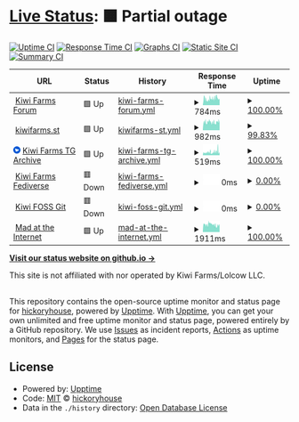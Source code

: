 # [Live Status](https://hickoryhouse.github.io/kf): <!--live status--> **🟧 Partial outage**

[![Uptime CI](https://github.com/hickoryhouse/kf/workflows/Uptime%20CI/badge.svg)](https://github.com/hickoryhouse/kf/actions?query=workflow%3A%22Uptime+CI%22)
[![Response Time CI](https://github.com/hickoryhouse/kf/workflows/Response%20Time%20CI/badge.svg)](https://github.com/hickoryhouse/kf/actions?query=workflow%3A%22Response+Time+CI%22)
[![Graphs CI](https://github.com/hickoryhouse/kf/workflows/Graphs%20CI/badge.svg)](https://github.com/hickoryhouse/kf/actions?query=workflow%3A%22Graphs+CI%22)
[![Static Site CI](https://github.com/hickoryhouse/kf/workflows/Static%20Site%20CI/badge.svg)](https://github.com/hickoryhouse/kf/actions?query=workflow%3A%22Static+Site+CI%22)
[![Summary CI](https://github.com/hickoryhouse/kf/workflows/Summary%20CI/badge.svg)](https://github.com/hickoryhouse/kf/actions?query=workflow%3A%22Summary+CI%22)

<!--start: status pages-->
<!-- This summary is generated by Upptime (https://github.com/upptime/upptime) -->
<!-- Do not edit this manually, your changes will be overwritten -->
<!-- prettier-ignore -->
| URL | Status | History | Response Time | Uptime |
| --- | ------ | ------- | ------------- | ------ |
| <img alt="" src="https://raw.githubusercontent.com/hickoryhouse/kf/master/assets/favicon.ico" height="13"> [Kiwi Farms Forum](https://kiwifarms.net) | 🟩 Up | [kiwi-farms-forum.yml](https://github.com/hickoryhouse/kf/commits/HEAD/history/kiwi-farms-forum.yml) | <details><summary><img alt="Response time graph" src="./graphs/kiwi-farms-forum/response-time-week.png" height="20"> 784ms</summary><br><a href="https://hickoryhouse.github.io/kf/history/kiwi-farms-forum"><img alt="Response time 1621" src="https://img.shields.io/endpoint?url=https%3A%2F%2Fraw.githubusercontent.com%2Fhickoryhouse%2Fkf%2FHEAD%2Fapi%2Fkiwi-farms-forum%2Fresponse-time.json"></a><br><a href="https://hickoryhouse.github.io/kf/history/kiwi-farms-forum"><img alt="24-hour response time 766" src="https://img.shields.io/endpoint?url=https%3A%2F%2Fraw.githubusercontent.com%2Fhickoryhouse%2Fkf%2FHEAD%2Fapi%2Fkiwi-farms-forum%2Fresponse-time-day.json"></a><br><a href="https://hickoryhouse.github.io/kf/history/kiwi-farms-forum"><img alt="7-day response time 784" src="https://img.shields.io/endpoint?url=https%3A%2F%2Fraw.githubusercontent.com%2Fhickoryhouse%2Fkf%2FHEAD%2Fapi%2Fkiwi-farms-forum%2Fresponse-time-week.json"></a><br><a href="https://hickoryhouse.github.io/kf/history/kiwi-farms-forum"><img alt="30-day response time 757" src="https://img.shields.io/endpoint?url=https%3A%2F%2Fraw.githubusercontent.com%2Fhickoryhouse%2Fkf%2FHEAD%2Fapi%2Fkiwi-farms-forum%2Fresponse-time-month.json"></a><br><a href="https://hickoryhouse.github.io/kf/history/kiwi-farms-forum"><img alt="1-year response time 1413" src="https://img.shields.io/endpoint?url=https%3A%2F%2Fraw.githubusercontent.com%2Fhickoryhouse%2Fkf%2FHEAD%2Fapi%2Fkiwi-farms-forum%2Fresponse-time-year.json"></a></details> | <details><summary><a href="https://hickoryhouse.github.io/kf/history/kiwi-farms-forum">100.00%</a></summary><a href="https://hickoryhouse.github.io/kf/history/kiwi-farms-forum"><img alt="All-time uptime 61.30%" src="https://img.shields.io/endpoint?url=https%3A%2F%2Fraw.githubusercontent.com%2Fhickoryhouse%2Fkf%2FHEAD%2Fapi%2Fkiwi-farms-forum%2Fuptime.json"></a><br><a href="https://hickoryhouse.github.io/kf/history/kiwi-farms-forum"><img alt="24-hour uptime 100.00%" src="https://img.shields.io/endpoint?url=https%3A%2F%2Fraw.githubusercontent.com%2Fhickoryhouse%2Fkf%2FHEAD%2Fapi%2Fkiwi-farms-forum%2Fuptime-day.json"></a><br><a href="https://hickoryhouse.github.io/kf/history/kiwi-farms-forum"><img alt="7-day uptime 100.00%" src="https://img.shields.io/endpoint?url=https%3A%2F%2Fraw.githubusercontent.com%2Fhickoryhouse%2Fkf%2FHEAD%2Fapi%2Fkiwi-farms-forum%2Fuptime-week.json"></a><br><a href="https://hickoryhouse.github.io/kf/history/kiwi-farms-forum"><img alt="30-day uptime 99.84%" src="https://img.shields.io/endpoint?url=https%3A%2F%2Fraw.githubusercontent.com%2Fhickoryhouse%2Fkf%2FHEAD%2Fapi%2Fkiwi-farms-forum%2Fuptime-month.json"></a><br><a href="https://hickoryhouse.github.io/kf/history/kiwi-farms-forum"><img alt="1-year uptime 59.90%" src="https://img.shields.io/endpoint?url=https%3A%2F%2Fraw.githubusercontent.com%2Fhickoryhouse%2Fkf%2FHEAD%2Fapi%2Fkiwi-farms-forum%2Fuptime-year.json"></a></details>
| <img alt="" src="https://raw.githubusercontent.com/hickoryhouse/kf/master/assets/favicon.ico" height="13"> [kiwifarms.st](https://kiwifarms.st) | 🟩 Up | [kiwifarms-st.yml](https://github.com/hickoryhouse/kf/commits/HEAD/history/kiwifarms-st.yml) | <details><summary><img alt="Response time graph" src="./graphs/kiwifarms-st/response-time-week.png" height="20"> 982ms</summary><br><a href="https://hickoryhouse.github.io/kf/history/kiwifarms-st"><img alt="Response time 1194" src="https://img.shields.io/endpoint?url=https%3A%2F%2Fraw.githubusercontent.com%2Fhickoryhouse%2Fkf%2FHEAD%2Fapi%2Fkiwifarms-st%2Fresponse-time.json"></a><br><a href="https://hickoryhouse.github.io/kf/history/kiwifarms-st"><img alt="24-hour response time 1078" src="https://img.shields.io/endpoint?url=https%3A%2F%2Fraw.githubusercontent.com%2Fhickoryhouse%2Fkf%2FHEAD%2Fapi%2Fkiwifarms-st%2Fresponse-time-day.json"></a><br><a href="https://hickoryhouse.github.io/kf/history/kiwifarms-st"><img alt="7-day response time 982" src="https://img.shields.io/endpoint?url=https%3A%2F%2Fraw.githubusercontent.com%2Fhickoryhouse%2Fkf%2FHEAD%2Fapi%2Fkiwifarms-st%2Fresponse-time-week.json"></a><br><a href="https://hickoryhouse.github.io/kf/history/kiwifarms-st"><img alt="30-day response time 1071" src="https://img.shields.io/endpoint?url=https%3A%2F%2Fraw.githubusercontent.com%2Fhickoryhouse%2Fkf%2FHEAD%2Fapi%2Fkiwifarms-st%2Fresponse-time-month.json"></a><br><a href="https://hickoryhouse.github.io/kf/history/kiwifarms-st"><img alt="1-year response time 1194" src="https://img.shields.io/endpoint?url=https%3A%2F%2Fraw.githubusercontent.com%2Fhickoryhouse%2Fkf%2FHEAD%2Fapi%2Fkiwifarms-st%2Fresponse-time-year.json"></a></details> | <details><summary><a href="https://hickoryhouse.github.io/kf/history/kiwifarms-st">99.83%</a></summary><a href="https://hickoryhouse.github.io/kf/history/kiwifarms-st"><img alt="All-time uptime 98.91%" src="https://img.shields.io/endpoint?url=https%3A%2F%2Fraw.githubusercontent.com%2Fhickoryhouse%2Fkf%2FHEAD%2Fapi%2Fkiwifarms-st%2Fuptime.json"></a><br><a href="https://hickoryhouse.github.io/kf/history/kiwifarms-st"><img alt="24-hour uptime 98.80%" src="https://img.shields.io/endpoint?url=https%3A%2F%2Fraw.githubusercontent.com%2Fhickoryhouse%2Fkf%2FHEAD%2Fapi%2Fkiwifarms-st%2Fuptime-day.json"></a><br><a href="https://hickoryhouse.github.io/kf/history/kiwifarms-st"><img alt="7-day uptime 99.83%" src="https://img.shields.io/endpoint?url=https%3A%2F%2Fraw.githubusercontent.com%2Fhickoryhouse%2Fkf%2FHEAD%2Fapi%2Fkiwifarms-st%2Fuptime-week.json"></a><br><a href="https://hickoryhouse.github.io/kf/history/kiwifarms-st"><img alt="30-day uptime 99.71%" src="https://img.shields.io/endpoint?url=https%3A%2F%2Fraw.githubusercontent.com%2Fhickoryhouse%2Fkf%2FHEAD%2Fapi%2Fkiwifarms-st%2Fuptime-month.json"></a><br><a href="https://hickoryhouse.github.io/kf/history/kiwifarms-st"><img alt="1-year uptime 98.91%" src="https://img.shields.io/endpoint?url=https%3A%2F%2Fraw.githubusercontent.com%2Fhickoryhouse%2Fkf%2FHEAD%2Fapi%2Fkiwifarms-st%2Fuptime-year.json"></a></details>
| <img alt="" src="https://raw.githubusercontent.com/hickoryhouse/kf/master/assets/tg-favicon.png" height="13"> [Kiwi Farms TG Archive](https://tg.josh.rs/) | 🟩 Up | [kiwi-farms-tg-archive.yml](https://github.com/hickoryhouse/kf/commits/HEAD/history/kiwi-farms-tg-archive.yml) | <details><summary><img alt="Response time graph" src="./graphs/kiwi-farms-tg-archive/response-time-week.png" height="20"> 519ms</summary><br><a href="https://hickoryhouse.github.io/kf/history/kiwi-farms-tg-archive"><img alt="Response time 458" src="https://img.shields.io/endpoint?url=https%3A%2F%2Fraw.githubusercontent.com%2Fhickoryhouse%2Fkf%2FHEAD%2Fapi%2Fkiwi-farms-tg-archive%2Fresponse-time.json"></a><br><a href="https://hickoryhouse.github.io/kf/history/kiwi-farms-tg-archive"><img alt="24-hour response time 775" src="https://img.shields.io/endpoint?url=https%3A%2F%2Fraw.githubusercontent.com%2Fhickoryhouse%2Fkf%2FHEAD%2Fapi%2Fkiwi-farms-tg-archive%2Fresponse-time-day.json"></a><br><a href="https://hickoryhouse.github.io/kf/history/kiwi-farms-tg-archive"><img alt="7-day response time 519" src="https://img.shields.io/endpoint?url=https%3A%2F%2Fraw.githubusercontent.com%2Fhickoryhouse%2Fkf%2FHEAD%2Fapi%2Fkiwi-farms-tg-archive%2Fresponse-time-week.json"></a><br><a href="https://hickoryhouse.github.io/kf/history/kiwi-farms-tg-archive"><img alt="30-day response time 514" src="https://img.shields.io/endpoint?url=https%3A%2F%2Fraw.githubusercontent.com%2Fhickoryhouse%2Fkf%2FHEAD%2Fapi%2Fkiwi-farms-tg-archive%2Fresponse-time-month.json"></a><br><a href="https://hickoryhouse.github.io/kf/history/kiwi-farms-tg-archive"><img alt="1-year response time 458" src="https://img.shields.io/endpoint?url=https%3A%2F%2Fraw.githubusercontent.com%2Fhickoryhouse%2Fkf%2FHEAD%2Fapi%2Fkiwi-farms-tg-archive%2Fresponse-time-year.json"></a></details> | <details><summary><a href="https://hickoryhouse.github.io/kf/history/kiwi-farms-tg-archive">100.00%</a></summary><a href="https://hickoryhouse.github.io/kf/history/kiwi-farms-tg-archive"><img alt="All-time uptime 99.87%" src="https://img.shields.io/endpoint?url=https%3A%2F%2Fraw.githubusercontent.com%2Fhickoryhouse%2Fkf%2FHEAD%2Fapi%2Fkiwi-farms-tg-archive%2Fuptime.json"></a><br><a href="https://hickoryhouse.github.io/kf/history/kiwi-farms-tg-archive"><img alt="24-hour uptime 100.00%" src="https://img.shields.io/endpoint?url=https%3A%2F%2Fraw.githubusercontent.com%2Fhickoryhouse%2Fkf%2FHEAD%2Fapi%2Fkiwi-farms-tg-archive%2Fuptime-day.json"></a><br><a href="https://hickoryhouse.github.io/kf/history/kiwi-farms-tg-archive"><img alt="7-day uptime 100.00%" src="https://img.shields.io/endpoint?url=https%3A%2F%2Fraw.githubusercontent.com%2Fhickoryhouse%2Fkf%2FHEAD%2Fapi%2Fkiwi-farms-tg-archive%2Fuptime-week.json"></a><br><a href="https://hickoryhouse.github.io/kf/history/kiwi-farms-tg-archive"><img alt="30-day uptime 99.95%" src="https://img.shields.io/endpoint?url=https%3A%2F%2Fraw.githubusercontent.com%2Fhickoryhouse%2Fkf%2FHEAD%2Fapi%2Fkiwi-farms-tg-archive%2Fuptime-month.json"></a><br><a href="https://hickoryhouse.github.io/kf/history/kiwi-farms-tg-archive"><img alt="1-year uptime 99.87%" src="https://img.shields.io/endpoint?url=https%3A%2F%2Fraw.githubusercontent.com%2Fhickoryhouse%2Fkf%2FHEAD%2Fapi%2Fkiwi-farms-tg-archive%2Fuptime-year.json"></a></details>
| <img alt="" src="https://icons.duckduckgo.com/ip3/kiwifarms.cc.ico" height="13"> [Kiwi Farms Fediverse](https://kiwifarms.cc) | 🟥 Down | [kiwi-farms-fediverse.yml](https://github.com/hickoryhouse/kf/commits/HEAD/history/kiwi-farms-fediverse.yml) | <details><summary><img alt="Response time graph" src="./graphs/kiwi-farms-fediverse/response-time-week.png" height="20"> 0ms</summary><br><a href="https://hickoryhouse.github.io/kf/history/kiwi-farms-fediverse"><img alt="Response time 2505" src="https://img.shields.io/endpoint?url=https%3A%2F%2Fraw.githubusercontent.com%2Fhickoryhouse%2Fkf%2FHEAD%2Fapi%2Fkiwi-farms-fediverse%2Fresponse-time.json"></a><br><a href="https://hickoryhouse.github.io/kf/history/kiwi-farms-fediverse"><img alt="24-hour response time 0" src="https://img.shields.io/endpoint?url=https%3A%2F%2Fraw.githubusercontent.com%2Fhickoryhouse%2Fkf%2FHEAD%2Fapi%2Fkiwi-farms-fediverse%2Fresponse-time-day.json"></a><br><a href="https://hickoryhouse.github.io/kf/history/kiwi-farms-fediverse"><img alt="7-day response time 0" src="https://img.shields.io/endpoint?url=https%3A%2F%2Fraw.githubusercontent.com%2Fhickoryhouse%2Fkf%2FHEAD%2Fapi%2Fkiwi-farms-fediverse%2Fresponse-time-week.json"></a><br><a href="https://hickoryhouse.github.io/kf/history/kiwi-farms-fediverse"><img alt="30-day response time 0" src="https://img.shields.io/endpoint?url=https%3A%2F%2Fraw.githubusercontent.com%2Fhickoryhouse%2Fkf%2FHEAD%2Fapi%2Fkiwi-farms-fediverse%2Fresponse-time-month.json"></a><br><a href="https://hickoryhouse.github.io/kf/history/kiwi-farms-fediverse"><img alt="1-year response time 2505" src="https://img.shields.io/endpoint?url=https%3A%2F%2Fraw.githubusercontent.com%2Fhickoryhouse%2Fkf%2FHEAD%2Fapi%2Fkiwi-farms-fediverse%2Fresponse-time-year.json"></a></details> | <details><summary><a href="https://hickoryhouse.github.io/kf/history/kiwi-farms-fediverse">0.00%</a></summary><a href="https://hickoryhouse.github.io/kf/history/kiwi-farms-fediverse"><img alt="All-time uptime 6.54%" src="https://img.shields.io/endpoint?url=https%3A%2F%2Fraw.githubusercontent.com%2Fhickoryhouse%2Fkf%2FHEAD%2Fapi%2Fkiwi-farms-fediverse%2Fuptime.json"></a><br><a href="https://hickoryhouse.github.io/kf/history/kiwi-farms-fediverse"><img alt="24-hour uptime 0.00%" src="https://img.shields.io/endpoint?url=https%3A%2F%2Fraw.githubusercontent.com%2Fhickoryhouse%2Fkf%2FHEAD%2Fapi%2Fkiwi-farms-fediverse%2Fuptime-day.json"></a><br><a href="https://hickoryhouse.github.io/kf/history/kiwi-farms-fediverse"><img alt="7-day uptime 0.00%" src="https://img.shields.io/endpoint?url=https%3A%2F%2Fraw.githubusercontent.com%2Fhickoryhouse%2Fkf%2FHEAD%2Fapi%2Fkiwi-farms-fediverse%2Fuptime-week.json"></a><br><a href="https://hickoryhouse.github.io/kf/history/kiwi-farms-fediverse"><img alt="30-day uptime 1.38%" src="https://img.shields.io/endpoint?url=https%3A%2F%2Fraw.githubusercontent.com%2Fhickoryhouse%2Fkf%2FHEAD%2Fapi%2Fkiwi-farms-fediverse%2Fuptime-month.json"></a><br><a href="https://hickoryhouse.github.io/kf/history/kiwi-farms-fediverse"><img alt="1-year uptime 6.04%" src="https://img.shields.io/endpoint?url=https%3A%2F%2Fraw.githubusercontent.com%2Fhickoryhouse%2Fkf%2FHEAD%2Fapi%2Fkiwi-farms-fediverse%2Fuptime-year.json"></a></details>
| <img alt="" src="https://icons.duckduckgo.com/ip3/git.kiwifarms.net.ico" height="13"> [Kiwi FOSS Git](https://git.kiwifarms.net) | 🟥 Down | [kiwi-foss-git.yml](https://github.com/hickoryhouse/kf/commits/HEAD/history/kiwi-foss-git.yml) | <details><summary><img alt="Response time graph" src="./graphs/kiwi-foss-git/response-time-week.png" height="20"> 0ms</summary><br><a href="https://hickoryhouse.github.io/kf/history/kiwi-foss-git"><img alt="Response time 511" src="https://img.shields.io/endpoint?url=https%3A%2F%2Fraw.githubusercontent.com%2Fhickoryhouse%2Fkf%2FHEAD%2Fapi%2Fkiwi-foss-git%2Fresponse-time.json"></a><br><a href="https://hickoryhouse.github.io/kf/history/kiwi-foss-git"><img alt="24-hour response time 0" src="https://img.shields.io/endpoint?url=https%3A%2F%2Fraw.githubusercontent.com%2Fhickoryhouse%2Fkf%2FHEAD%2Fapi%2Fkiwi-foss-git%2Fresponse-time-day.json"></a><br><a href="https://hickoryhouse.github.io/kf/history/kiwi-foss-git"><img alt="7-day response time 0" src="https://img.shields.io/endpoint?url=https%3A%2F%2Fraw.githubusercontent.com%2Fhickoryhouse%2Fkf%2FHEAD%2Fapi%2Fkiwi-foss-git%2Fresponse-time-week.json"></a><br><a href="https://hickoryhouse.github.io/kf/history/kiwi-foss-git"><img alt="30-day response time 0" src="https://img.shields.io/endpoint?url=https%3A%2F%2Fraw.githubusercontent.com%2Fhickoryhouse%2Fkf%2FHEAD%2Fapi%2Fkiwi-foss-git%2Fresponse-time-month.json"></a><br><a href="https://hickoryhouse.github.io/kf/history/kiwi-foss-git"><img alt="1-year response time 511" src="https://img.shields.io/endpoint?url=https%3A%2F%2Fraw.githubusercontent.com%2Fhickoryhouse%2Fkf%2FHEAD%2Fapi%2Fkiwi-foss-git%2Fresponse-time-year.json"></a></details> | <details><summary><a href="https://hickoryhouse.github.io/kf/history/kiwi-foss-git">0.00%</a></summary><a href="https://hickoryhouse.github.io/kf/history/kiwi-foss-git"><img alt="All-time uptime 5.70%" src="https://img.shields.io/endpoint?url=https%3A%2F%2Fraw.githubusercontent.com%2Fhickoryhouse%2Fkf%2FHEAD%2Fapi%2Fkiwi-foss-git%2Fuptime.json"></a><br><a href="https://hickoryhouse.github.io/kf/history/kiwi-foss-git"><img alt="24-hour uptime 0.00%" src="https://img.shields.io/endpoint?url=https%3A%2F%2Fraw.githubusercontent.com%2Fhickoryhouse%2Fkf%2FHEAD%2Fapi%2Fkiwi-foss-git%2Fuptime-day.json"></a><br><a href="https://hickoryhouse.github.io/kf/history/kiwi-foss-git"><img alt="7-day uptime 0.00%" src="https://img.shields.io/endpoint?url=https%3A%2F%2Fraw.githubusercontent.com%2Fhickoryhouse%2Fkf%2FHEAD%2Fapi%2Fkiwi-foss-git%2Fuptime-week.json"></a><br><a href="https://hickoryhouse.github.io/kf/history/kiwi-foss-git"><img alt="30-day uptime 1.38%" src="https://img.shields.io/endpoint?url=https%3A%2F%2Fraw.githubusercontent.com%2Fhickoryhouse%2Fkf%2FHEAD%2Fapi%2Fkiwi-foss-git%2Fuptime-month.json"></a><br><a href="https://hickoryhouse.github.io/kf/history/kiwi-foss-git"><img alt="1-year uptime 5.27%" src="https://img.shields.io/endpoint?url=https%3A%2F%2Fraw.githubusercontent.com%2Fhickoryhouse%2Fkf%2FHEAD%2Fapi%2Fkiwi-foss-git%2Fuptime-year.json"></a></details>
| <img alt="" src="https://icons.duckduckgo.com/ip3/madattheinternet.com.ico" height="13"> [Mad at the Internet](https://madattheinternet.com/) | 🟩 Up | [mad-at-the-internet.yml](https://github.com/hickoryhouse/kf/commits/HEAD/history/mad-at-the-internet.yml) | <details><summary><img alt="Response time graph" src="./graphs/mad-at-the-internet/response-time-week.png" height="20"> 1911ms</summary><br><a href="https://hickoryhouse.github.io/kf/history/mad-at-the-internet"><img alt="Response time 1727" src="https://img.shields.io/endpoint?url=https%3A%2F%2Fraw.githubusercontent.com%2Fhickoryhouse%2Fkf%2FHEAD%2Fapi%2Fmad-at-the-internet%2Fresponse-time.json"></a><br><a href="https://hickoryhouse.github.io/kf/history/mad-at-the-internet"><img alt="24-hour response time 1851" src="https://img.shields.io/endpoint?url=https%3A%2F%2Fraw.githubusercontent.com%2Fhickoryhouse%2Fkf%2FHEAD%2Fapi%2Fmad-at-the-internet%2Fresponse-time-day.json"></a><br><a href="https://hickoryhouse.github.io/kf/history/mad-at-the-internet"><img alt="7-day response time 1911" src="https://img.shields.io/endpoint?url=https%3A%2F%2Fraw.githubusercontent.com%2Fhickoryhouse%2Fkf%2FHEAD%2Fapi%2Fmad-at-the-internet%2Fresponse-time-week.json"></a><br><a href="https://hickoryhouse.github.io/kf/history/mad-at-the-internet"><img alt="30-day response time 1873" src="https://img.shields.io/endpoint?url=https%3A%2F%2Fraw.githubusercontent.com%2Fhickoryhouse%2Fkf%2FHEAD%2Fapi%2Fmad-at-the-internet%2Fresponse-time-month.json"></a><br><a href="https://hickoryhouse.github.io/kf/history/mad-at-the-internet"><img alt="1-year response time 1727" src="https://img.shields.io/endpoint?url=https%3A%2F%2Fraw.githubusercontent.com%2Fhickoryhouse%2Fkf%2FHEAD%2Fapi%2Fmad-at-the-internet%2Fresponse-time-year.json"></a></details> | <details><summary><a href="https://hickoryhouse.github.io/kf/history/mad-at-the-internet">100.00%</a></summary><a href="https://hickoryhouse.github.io/kf/history/mad-at-the-internet"><img alt="All-time uptime 93.74%" src="https://img.shields.io/endpoint?url=https%3A%2F%2Fraw.githubusercontent.com%2Fhickoryhouse%2Fkf%2FHEAD%2Fapi%2Fmad-at-the-internet%2Fuptime.json"></a><br><a href="https://hickoryhouse.github.io/kf/history/mad-at-the-internet"><img alt="24-hour uptime 100.00%" src="https://img.shields.io/endpoint?url=https%3A%2F%2Fraw.githubusercontent.com%2Fhickoryhouse%2Fkf%2FHEAD%2Fapi%2Fmad-at-the-internet%2Fuptime-day.json"></a><br><a href="https://hickoryhouse.github.io/kf/history/mad-at-the-internet"><img alt="7-day uptime 100.00%" src="https://img.shields.io/endpoint?url=https%3A%2F%2Fraw.githubusercontent.com%2Fhickoryhouse%2Fkf%2FHEAD%2Fapi%2Fmad-at-the-internet%2Fuptime-week.json"></a><br><a href="https://hickoryhouse.github.io/kf/history/mad-at-the-internet"><img alt="30-day uptime 97.16%" src="https://img.shields.io/endpoint?url=https%3A%2F%2Fraw.githubusercontent.com%2Fhickoryhouse%2Fkf%2FHEAD%2Fapi%2Fmad-at-the-internet%2Fuptime-month.json"></a><br><a href="https://hickoryhouse.github.io/kf/history/mad-at-the-internet"><img alt="1-year uptime 93.74%" src="https://img.shields.io/endpoint?url=https%3A%2F%2Fraw.githubusercontent.com%2Fhickoryhouse%2Fkf%2FHEAD%2Fapi%2Fmad-at-the-internet%2Fuptime-year.json"></a></details>

<!--end: status pages-->

[**Visit our status website on github.io →**](https://hickoryhouse.github.io/kf/)

This site is not affiliated with nor operated by Kiwi Farms/Lolcow LLC.

##

This repository contains the open-source uptime monitor and status page for [hickoryhouse](https://hickoryhouse.github.io/kf), powered by [Upptime](https://github.com/upptime/upptime). With [Upptime](https://upptime.js.org), you can get your own unlimited and free uptime monitor and status page, powered entirely by a GitHub repository. We use [Issues](https://github.com/hickoryhouse/kf/issues) as incident reports, [Actions](https://github.com/hickoryhouse/kf/actions) as uptime monitors, and [Pages](https://hickoryhouse.github.io/kf) for the status page.

## License

- Powered by: [Upptime](https://github.com/upptime/upptime)
- Code: [MIT](./LICENSE) © [hickoryhouse](https://hickoryhouse.github.io/kf)
- Data in the `./history` directory: [Open Database License](https://opendatacommons.org/licenses/odbl/1-0/)
